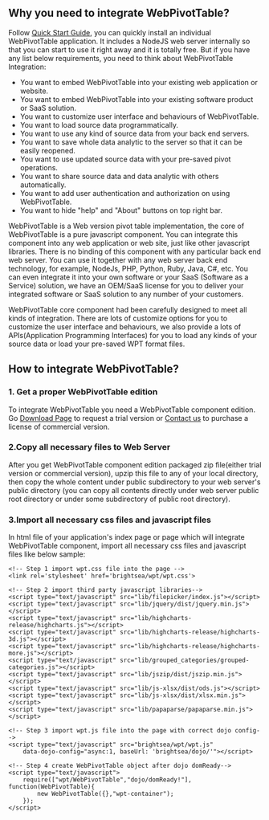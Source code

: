 ## Why you need to integrate WebPivotTable?

Follow [Quick Start Guide](/quick-start-guide.md), you can quickly install an individual WebPivotTable application. It includes a NodeJS web server internally so that you can start to use it right away and it is totally free. But if you have any list below requirements, you need to think about WebPivotTable Integration:

* You want to embed WebPivotTable into your existing web application or website.
* You want to embed WebPivotTable into your existing software product or SaaS solution.
* You want to customize user interface and behaviours of WebPivotTable.
* You want to load source data programmatically.
* You want to use any kind of source data from your back end servers.
* You want to save whole data analytic to the server so that it can be easily reopened.
* You want to use updated source data with your pre-saved pivot operations.
* You want to share source data and data analytic with others automatically.
* You want to add user authentication and authorization on using WebPivotTable.
* You want to hide "help" and "About" buttons on top right bar.

WebPivotTable is a Web version pivot table implementation, the core of WebPivotTable is a pure javascript component. You can integrate this component into any web application or web site, just like other javascript libraries. There is no binding of this component with any particular back end web server. You can use it together with any web server back end technology, for example, NodeJs, PHP, Python, Ruby, Java, C#, etc. You can even integrate it into your own software or your SaaS (Software as a Service) solution, we have an OEM/SaaS license for you to deliver your integrated software or SaaS solution to any number of your customers.

WebPivotTable core component had been carefully designed to meet all kinds of integration. There are lots of customize options for you to customize the user interface and behaviours, we also provide a lots of APIs(Application Programming Interfaces) for you to load any kinds of your source data or load your pre-saved WPT format files.

## How to integrate WebPivotTable?

### 1. Get a proper WebPivotTable edition

To integrate WebPivotTable you need a WebPivotTable component edition. Go [Download Page](http://webpivottable.com/download/) to request a trial version or [Contact us](http://webpivottable.com/contact/) to purchase a license of commercial version.

### 2.Copy all necessary files to Web Server

After you get WebPivotTable component edition packaged zip file(either trial version or commercial version), upzip this file to any of your local directory, then copy the whole content under public subdirectory to your web server's public directory (you can copy all contents directly under web server public root directory or under some subdirectory of public root directory).

### 3.Import all necessary css files and javascript files

In html file of your application's index page or page which will integrate WebPivotTable component, import all necessary css files and javascript files like below sample:



<!DOCTYPE HTML>
<html>
<head>
    <style type="text/css">
        html, body, #wpt-container {width:100%;height:100%;}
    </style>

    <!-- Step 1 import wpt.css file into the page -->
    <link rel='stylesheet' href='brightsea/wpt/wpt.css'>    

    <!-- Step 2 import third party javascript libraries-->    
    <script type="text/javascript" src="lib/filepicker/index.js"></script>
    <script type="text/javascript" src="lib/jquery/dist/jquery.min.js"></script>
    <script type="text/javascript" src="lib/highcharts-release/highcharts.js"></script>
    <script type="text/javascript" src="lib/highcharts-release/highcharts-3d.js"></script>
    <script type="text/javascript" src="lib/highcharts-release/highcharts-more.js"></script>
    <script type="text/javascript" src="lib/grouped_categories/grouped-categories.js"></script>
    <script type="text/javascript" src="lib/jszip/dist/jszip.min.js"></script>
    <script type="text/javascript" src="lib/js-xlsx/dist/ods.js"></script>
    <script type="text/javascript" src="lib/js-xlsx/dist/xlsx.min.js"></script>
    <script type="text/javascript" src="lib/papaparse/papaparse.min.js"></script>

    <!-- Step 3 import wpt.js file into the page with correct dojo config-->
    <script type="text/javascript" src="brightsea/wpt/wpt.js"  
        data-dojo-config="async:1, baseUrl: 'brightsea/dojo/'"></script> 

    <!-- Step 4 create WebPivotTable object after dojo domReady-->
    <script type="text/javascript">
        require(["wpt/WebPivotTable","dojo/domReady!"], function(WebPivotTable){
            new WebPivotTable({},"wpt-container");
        });
    </script>
</head>

<!-- Step 5 add "claro" class to body tag-->
<body class="claro">
    <div id="wpt-container"></div>
</body>
</html>

 
**Notes:**
* Above sample code assumed you put all WebPivotTable contents under the web server public root directory. If you put them under some subdirectory of public root directory, you need change the path of each css and javascript file accordingly, include the value of "baseUrl" parameter in "data-dojo-config" attribute when import wpt.js file.

* If you don't need to support loading files from cloud drives, you can remove import statement of "lib/filepicker/index.js".

* If you have JQuery library imported in your page somewhere else already, you can remove import statement of "lib/jquery/dist/jquery.min.js". Or if you would like to use some CDN JQuery library to improve page loading performance, you can change the path to CDN JQuery URL.

* If you have Highcharts library imported in your page somewhere else already, you can remove those import statements of "lib/highcharts-release/...". Or if you would like to use some CDN Highcharts library to improve page loading performance, you can change the path to CDN Highcharts URL.

* Remember to add a "claro" class to body tag

* You can put "wpt-container" div anywhere on your page, remember to style it with your desired width and height.

### 4.Create and Initialize WebPivotTable Object

After all necessary css and javascript files imported into page, you can create and initialize a WebPivotTable object when page dom is ready. You can do this just like above sample code, or you can do it anywhere in your own code, for example, do it in some event handlers:



    function myEventHandler(evt){
           
        ...

        require(["wpt/WebPivotTable"], function(WebPivotTable){
            var wpt = new WebPivotTable({},"wpt-container");
        });

        ...
    }


 
## Next?

You can continue to read Technical Documents for all technical details of WebPivotTable, include all customize options and all APIs. If you have any questions, contact us at [Contact Page](http://webpivottable.com/contact/).

